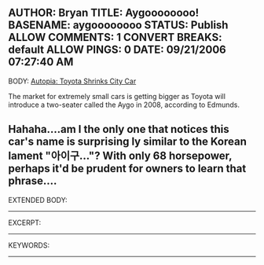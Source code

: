 AUTHOR: Bryan
TITLE: Aygoooooooo!
BASENAME: aygoooooooo
STATUS: Publish
ALLOW COMMENTS: 1
CONVERT BREAKS: __default__
ALLOW PINGS: 0
DATE: 09/21/2006 07:27:40 AM
-----
BODY:
<a title="Autopia" href="http://blog.wired.com/cars/index.blog?entry_id=1559437">Autopia: Toyota Shrinks City Car</a>

The market for extremely small cars is getting bigger as Toyota will introduce a two-seater called the Aygo in 2008, according to Edmunds. 

Hahaha....am I the only one that notices this car's name is surprising ly similar to the Korean lament "아이구..."? With only 68 horsepower, perhaps it'd be prudent for owners to learn that phrase....
-----
EXTENDED BODY:

-----
EXCERPT:

-----
KEYWORDS:

-----



